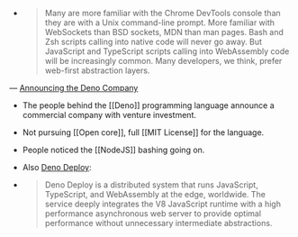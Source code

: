 - > Many are more familiar with the Chrome DevTools console than they are with a Unix command-line prompt. More familiar with WebSockets than BSD sockets, MDN than man pages. Bash and Zsh scripts calling into native code will never go away. But JavaScript and TypeScript scripts calling into WebAssembly code will be increasingly common. Many developers, we think, prefer web-first abstraction layers.

— [Announcing the Deno Company](https://deno.com/blog/the-deno-company)

- The people behind the [[Deno]] programming language announce a commercial company with venture investment.

- Not pursuing [[Open core]], full [[MIT License]] for the language. 

- People noticed the [[NodeJS]] bashing going on. 

- Also [Deno Deploy](https://deno.com/deploy):

- > Deno Deploy is a distributed system that runs JavaScript, TypeScript, and WebAssembly at the edge, worldwide. The service deeply integrates the V8 JavaScript runtime with a high performance asynchronous web server to provide optimal performance without unnecessary intermediate abstractions.
